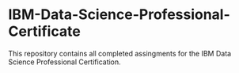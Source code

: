 # IBM-Data-Science-Professional-Certificate
This repository contains all completed assingments for the IBM Data Science Professional Certification.
